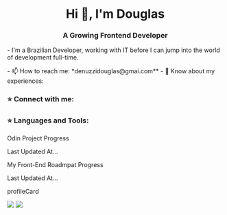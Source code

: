 <h1 align="center"> Hi 👋, I'm Douglas </h1>
<h3 align="center"> A Growing Frontend Developer </h3>

<p align="left">- I'm a Brazilian Developer, working with IT before I can jump into the world of development full-time.</p>
- 📫 How to reach me: *denuzzidouglas@gmai.com**
- 📄 Know about my experiences:

<h3 align="left">⭐ Connect with me:</h3>
<h3 align="left">⭐ Languages and Tools:</h3>

<div align=left>
  <p align="left">
    Odin Project Progress
    <p font-size="9px">Last Updated At...</p>
  </p>
  <p align="left">
    My Front-End Roadmpat Progress
    <p font-size="9px">Last Updated At...</p>
  </p>
</div>

profileCard

<div>
  <a href = "mailto:denuzzidouglas@gmail.com"><img src="https://img.shields.io/badge/-Gmail-%23333?style=for-the-badge&logo=gmail&logoColor=white" target="_blank"></a>
 </a> 
  <a href="https://www.linkedin.com/in/douglasdenuzzi/" target="_blank"><img src="https://img.shields.io/badge/-LinkedIn-%230077B5?style=for-the-badge&logo=linkedin&logoColor=white" target="_blank"></a>
</div>
